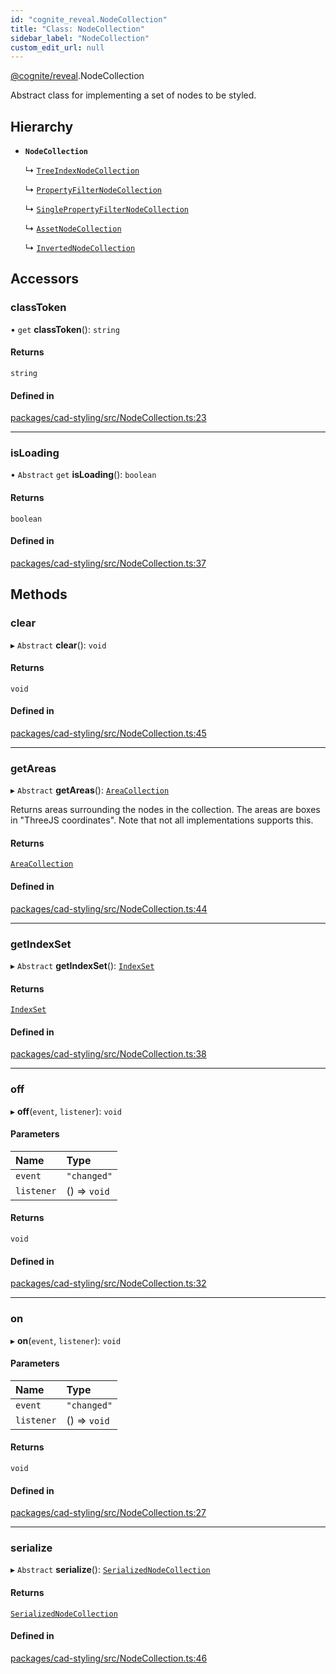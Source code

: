 ```yaml
---
id: "cognite_reveal.NodeCollection"
title: "Class: NodeCollection"
sidebar_label: "NodeCollection"
custom_edit_url: null
---
```


[@cognite/reveal](../modules/cognite_reveal.md).NodeCollection

Abstract class for implementing a set of nodes to be styled.

## Hierarchy

- **`NodeCollection`**

  ↳ [`TreeIndexNodeCollection`](cognite_reveal.TreeIndexNodeCollection.md)

  ↳ [`PropertyFilterNodeCollection`](cognite_reveal.PropertyFilterNodeCollection.md)

  ↳ [`SinglePropertyFilterNodeCollection`](cognite_reveal.SinglePropertyFilterNodeCollection.md)

  ↳ [`AssetNodeCollection`](cognite_reveal.AssetNodeCollection.md)

  ↳ [`InvertedNodeCollection`](cognite_reveal.InvertedNodeCollection.md)

## Accessors

### classToken

• `get` **classToken**(): `string`

#### Returns

`string`

#### Defined in

[packages/cad-styling/src/NodeCollection.ts:23](https://github.com/cognitedata/reveal/blob/71be00fcc/viewer/packages/cad-styling/src/NodeCollection.ts#L23)

___

### isLoading

• `Abstract` `get` **isLoading**(): `boolean`

#### Returns

`boolean`

#### Defined in

[packages/cad-styling/src/NodeCollection.ts:37](https://github.com/cognitedata/reveal/blob/71be00fcc/viewer/packages/cad-styling/src/NodeCollection.ts#L37)

## Methods

### clear

▸ `Abstract` **clear**(): `void`

#### Returns

`void`

#### Defined in

[packages/cad-styling/src/NodeCollection.ts:45](https://github.com/cognitedata/reveal/blob/71be00fcc/viewer/packages/cad-styling/src/NodeCollection.ts#L45)

___

### getAreas

▸ `Abstract` **getAreas**(): [`AreaCollection`](../interfaces/cognite_reveal.AreaCollection.md)

Returns areas surrounding the nodes in the collection. The areas
are boxes in "ThreeJS coordinates". Note that not all
implementations supports this.

#### Returns

[`AreaCollection`](../interfaces/cognite_reveal.AreaCollection.md)

#### Defined in

[packages/cad-styling/src/NodeCollection.ts:44](https://github.com/cognitedata/reveal/blob/71be00fcc/viewer/packages/cad-styling/src/NodeCollection.ts#L44)

___

### getIndexSet

▸ `Abstract` **getIndexSet**(): [`IndexSet`](cognite_reveal.IndexSet.md)

#### Returns

[`IndexSet`](cognite_reveal.IndexSet.md)

#### Defined in

[packages/cad-styling/src/NodeCollection.ts:38](https://github.com/cognitedata/reveal/blob/71be00fcc/viewer/packages/cad-styling/src/NodeCollection.ts#L38)

___

### off

▸ **off**(`event`, `listener`): `void`

#### Parameters

| Name | Type |
| :------ | :------ |
| `event` | ``"changed"`` |
| `listener` | () => `void` |

#### Returns

`void`

#### Defined in

[packages/cad-styling/src/NodeCollection.ts:32](https://github.com/cognitedata/reveal/blob/71be00fcc/viewer/packages/cad-styling/src/NodeCollection.ts#L32)

___

### on

▸ **on**(`event`, `listener`): `void`

#### Parameters

| Name | Type |
| :------ | :------ |
| `event` | ``"changed"`` |
| `listener` | () => `void` |

#### Returns

`void`

#### Defined in

[packages/cad-styling/src/NodeCollection.ts:27](https://github.com/cognitedata/reveal/blob/71be00fcc/viewer/packages/cad-styling/src/NodeCollection.ts#L27)

___

### serialize

▸ `Abstract` **serialize**(): [`SerializedNodeCollection`](../modules/cognite_reveal.md#serializednodecollection)

#### Returns

[`SerializedNodeCollection`](../modules/cognite_reveal.md#serializednodecollection)

#### Defined in

[packages/cad-styling/src/NodeCollection.ts:46](https://github.com/cognitedata/reveal/blob/71be00fcc/viewer/packages/cad-styling/src/NodeCollection.ts#L46)
